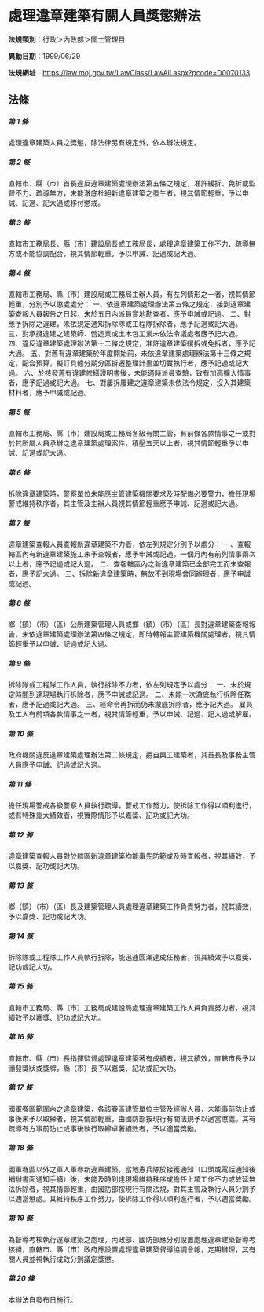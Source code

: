 # 處理違章建築有關人員獎懲辦法

**法規類別**：行政＞內政部＞國土管理目

**異動日期**：1999/06/29  

**法規網址**：https://law.moj.gov.tw/LawClass/LawAll.aspx?pcode=D0070133





## 法條
##### 第 1 條
處理違章建築人員之獎懲，除法律另有規定外，依本辦法規定。

##### 第 2 條
直轄市、縣（市）首長違反違章建築處理辦法第五條之規定，准許緩拆、免拆或監督不力、疏導無方，未能澈底杜絕新違章建築之發生者，視其情節輕重，予以申誡、記過、記大過或移付懲戒。

##### 第 3 條
直轄市工務局長、縣（市）建設局長或工務局長，處理違章建築工作不力、疏導無方或不能協調配合，視其情節輕重，予以申誡、記過或記大過。

##### 第 4 條
直轄市工務局、縣（市）建設局或工務局主辦人員，有左列情形之一者，視其情節輕重，分別予以懲處處分：
一、依違章建築處理辦法第五條之規定，接到違章建築查報人員報告之日起，未於五日內派員實地勘查者，應予申誡或記過。
二、對應予拆除之違建，未依規定通知拆除隊或工程隊拆除者，應予記過或記大過。
三、對承攬違建之建築師、營造業或土木包工業未依法令議處者應予記大過。
四、違反違章建築處理辦法第十二條之規定，准許違章建築緩拆或免拆者，應予記大過。
五、對舊有違章建築於年度開始前，未依違章建築處理辦法第十三條之規定，配合預算，擬訂具體分期分區拆遷整理計畫並切實執行者，應予記過或記大過。
六、於核發舊有違建修繕證明書後，未能適時派員查驗，致有加高擴大情事者，應予記過或記大過。
七、對屢拆屢建之違章建築未依法令規定，沒入其建築材料者，應予申誡或記過。

##### 第 5 條
直轄市工務局、縣（市）建設局或工務局各級有關主管，有前條各款情事之一或對於其所屬人員承辦之違章建築處理案件，積壓五天以上者，視其情節輕重予以申誡、記過或記大過。

##### 第 6 條
拆除違章建築時，警察單位未能應主管建築機關要求及時配備必要警力，擔任現場警戒維持秩序者，其主管及主辦人員視其情節輕重應予申誡、記過或記大過。

##### 第 7 條
違章建築查報人員查報新違章建築不力者，依左列規定分別予以處分：
一、查報轄區內有新違章建築施工未予查報者，應予申誡或記過。一個月內有前列情事兩次以上者，應予記過或記大過。
二、查報轄區內之新違章建築已全部完工而未查報者，應予記大過。
三、拆除新違章建築時，無故不到現場會同辦理者，應予申誡或記過。

##### 第 8 條
鄉（鎮）（市）（區）公所建築管理人員或鄉（鎮）（市）（區）長對違章建築查報報告，未依違章建築處理辦法第四條之規定，即時轉報主管建築機關處理者，視其情節輕重予以申誡、記過或記大過。

##### 第 9 條
拆除隊或工程隊工作人員，執行拆除不力者，依左列規定予以處分：
一、未於規定時間到達現場執行拆除者，應予申誡或記過。
二、未能一次澈底執行拆除任務者，應予記過或記大過。
三、經命令再拆而仍未澈底拆除者，應予記大過。
雇員及工人有前項各款情事之一者，視其情節輕重，予以申誡、記過、記大過或解雇。

##### 第 10 條
政府機關違反違章建築處理辦法第二條規定，擅自興工建築者，其首長及事務主管人員應予申誡、記過或記大過。

##### 第 11 條
擔任現場警戒各級警察人員執行疏導，警戒工作努力，使拆除工作得以順利進行，或有特殊重大績效者，視實際情形予以嘉獎、記功或記大功。

##### 第 12 條
違章建築查報人員對於轄區新違章建築均能事先防範或及時查報者，視其績效，予以嘉獎、記功或記大功。

##### 第 13 條
鄉（鎮）（市）（區）長及建築管理人員處理違章建築工作負責努力者，視其績效，予以嘉獎、記功或記大功。

##### 第 14 條
拆除隊或工程隊工作人員執行拆除，能迅速圓滿達成任務者，視其績效予以嘉獎、記功或記大功。

##### 第 15 條
直轄市工務局、縣（市）工務局或建設局處理違章建築工作人員負責努力者，視其績效予以嘉獎、記功或記大功。

##### 第 16 條
直轄市、縣（市）長指揮監督處理違章建築著有成績者，視其績效，直轄市長予以頒發獎狀或獎牌，縣（市）長予以嘉獎、記功或記大功。

##### 第 17 條
國軍眷區範圍內之違章建築，各該眷區建管單位主管及經辦人員，未能事前防止或事後未予以取締者，視其情節輕重，由國防部按現行有關法規予以適當懲處。其有疏導有方事前防止或事後執行取締卓著績效者，予以適當獎勵。

##### 第 18 條
國軍眷區以外之軍人軍眷新違章建築，當地憲兵隊於接獲通知（口頭或電話通知後補辦書面通知手續）後，未能及時到達現場維持秩序或擔任上項工作不力或故延無法拆除者，視其情節輕重，由國防部按現行有關法規，對其主管及執行人員分別予以適當懲處。其維持秩序工作努力，使拆除工作得以順利進行者，予以適當獎勵。

##### 第 19 條
為督導考核執行違章建築之處理，內政部、國防部應分別設置處理違章建築督導考核組，直轄市、縣（市）政府應設置處理違章建築督導協調會報，定期辦理，其有關人員並視執行成效分別議定獎懲。

##### 第 20 條
本辦法自發布日施行。



